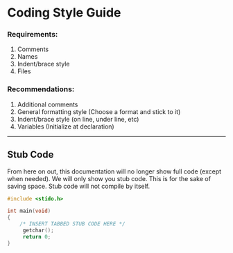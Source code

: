 # Coding Style Guide

### Requirements:

1. Comments
2. Names
3. Indent/brace style
4. Files

### Recommendations:

1. Additional comments
2. General formatting style (Choose a format and stick to it)
3. Indent/brace style (on line, under line, etc)
4. Variables (Initialize at declaration)

---

## Stub Code

From here on out, this documentation will no longer show full code (except when needed). We will only show you stub code. This is for the sake of saving space. Stub code will not compile by itself.

```c
#include <stido.h>

int main(void)
{
    /* INSERT TABBED STUB CODE HERE */
     getchar();
     return 0;   
}
```
